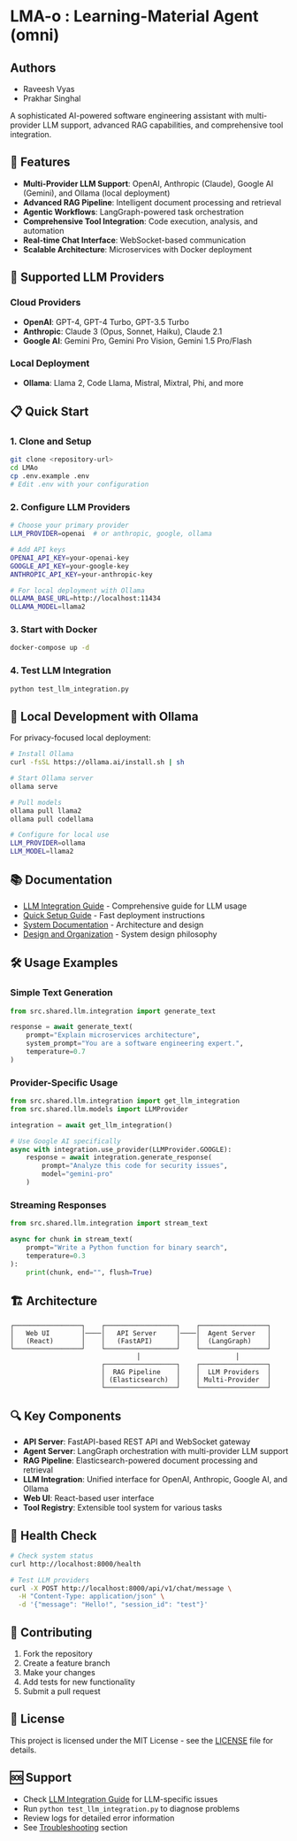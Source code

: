 # LMA-o : Learning-Material Agent (omni)
## Authors
* Raveesh Vyas
* Prakhar Singhal


A sophisticated AI-powered software engineering assistant with multi-provider LLM support, advanced RAG capabilities, and comprehensive tool integration.

## 🚀 Features

- **Multi-Provider LLM Support**: OpenAI, Anthropic (Claude), Google AI (Gemini), and Ollama (local deployment)
- **Advanced RAG Pipeline**: Intelligent document processing and retrieval
- **Agentic Workflows**: LangGraph-powered task orchestration
- **Comprehensive Tool Integration**: Code execution, analysis, and automation
- **Real-time Chat Interface**: WebSocket-based communication
- **Scalable Architecture**: Microservices with Docker deployment

## 🤖 Supported LLM Providers

### Cloud Providers
- **OpenAI**: GPT-4, GPT-4 Turbo, GPT-3.5 Turbo
- **Anthropic**: Claude 3 (Opus, Sonnet, Haiku), Claude 2.1
- **Google AI**: Gemini Pro, Gemini Pro Vision, Gemini 1.5 Pro/Flash

### Local Deployment
- **Ollama**: Llama 2, Code Llama, Mistral, Mixtral, Phi, and more

## 📋 Quick Start

### 1. Clone and Setup
```bash
git clone <repository-url>
cd LMAo
cp .env.example .env
# Edit .env with your configuration
```

### 2. Configure LLM Providers
```bash
# Choose your primary provider
LLM_PROVIDER=openai  # or anthropic, google, ollama

# Add API keys
OPENAI_API_KEY=your-openai-key
GOOGLE_API_KEY=your-google-key
ANTHROPIC_API_KEY=your-anthropic-key

# For local deployment with Ollama
OLLAMA_BASE_URL=http://localhost:11434
OLLAMA_MODEL=llama2
```

### 3. Start with Docker
```bash
docker-compose up -d
```

### 4. Test LLM Integration
```bash
python test_llm_integration.py
```

## 🔧 Local Development with Ollama

For privacy-focused local deployment:

```bash
# Install Ollama
curl -fsSL https://ollama.ai/install.sh | sh

# Start Ollama server
ollama serve

# Pull models
ollama pull llama2
ollama pull codellama

# Configure for local use
LLM_PROVIDER=ollama
LLM_MODEL=llama2
```

## 📚 Documentation

- [LLM Integration Guide](docs/LLM_INTEGRATION.md) - Comprehensive guide for LLM usage
- [Quick Setup Guide](QUICK_SETUP_GUIDE.md) - Fast deployment instructions
- [System Documentation](SYSTEM_DOCUMENTATION.md) - Architecture and design
- [Design and Organization](DESIGN_AND_ORGANIZATION.md) - System design philosophy

## 🛠️ Usage Examples

### Simple Text Generation
```python
from src.shared.llm.integration import generate_text

response = await generate_text(
    prompt="Explain microservices architecture",
    system_prompt="You are a software engineering expert.",
    temperature=0.7
)
```

### Provider-Specific Usage
```python
from src.shared.llm.integration import get_llm_integration
from src.shared.llm.models import LLMProvider

integration = await get_llm_integration()

# Use Google AI specifically
async with integration.use_provider(LLMProvider.GOOGLE):
    response = await integration.generate_response(
        prompt="Analyze this code for security issues",
        model="gemini-pro"
    )
```

### Streaming Responses
```python
from src.shared.llm.integration import stream_text

async for chunk in stream_text(
    prompt="Write a Python function for binary search",
    temperature=0.3
):
    print(chunk, end="", flush=True)
```

## 🏗️ Architecture

```
┌─────────────────┐    ┌──────────────────┐    ┌─────────────────┐
│   Web UI        │────│   API Server     │────│  Agent Server   │
│   (React)       │    │   (FastAPI)      │    │  (LangGraph)    │
└─────────────────┘    └──────────────────┘    └─────────────────┘
                                │                        │
                       ┌──────────────────┐    ┌─────────────────┐
                       │  RAG Pipeline    │    │  LLM Providers  │
                       │ (Elasticsearch)  │    │ Multi-Provider  │
                       └──────────────────┘    └─────────────────┘
```

## 🔍 Key Components

- **API Server**: FastAPI-based REST API and WebSocket gateway
- **Agent Server**: LangGraph orchestration with multi-provider LLM support
- **RAG Pipeline**: Elasticsearch-powered document processing and retrieval
- **LLM Integration**: Unified interface for OpenAI, Anthropic, Google AI, and Ollama
- **Web UI**: React-based user interface
- **Tool Registry**: Extensible tool system for various tasks

## 🚦 Health Check

```bash
# Check system status
curl http://localhost:8000/health

# Test LLM providers
curl -X POST http://localhost:8000/api/v1/chat/message \
  -H "Content-Type: application/json" \
  -d '{"message": "Hello!", "session_id": "test"}'
```

## 🤝 Contributing

1. Fork the repository
2. Create a feature branch
3. Make your changes
4. Add tests for new functionality
5. Submit a pull request

## 📄 License

This project is licensed under the MIT License - see the [LICENSE](LICENSE) file for details.

## 🆘 Support

- Check [LLM Integration Guide](docs/LLM_INTEGRATION.md) for LLM-specific issues
- Run `python test_llm_integration.py` to diagnose problems
- Review logs for detailed error information
- See [Troubleshooting](docs/LLM_INTEGRATION.md#troubleshooting) section
